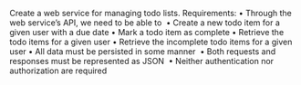 Create a web service for managing todo lists.
Requirements:
        •       Through the web service’s API, we need to be able to 
        •       Create a new todo item for a given user with a due date
        •       Mark a todo item as complete
        •       Retrieve the todo items for a given user
        •       Retrieve the incomplete todo items for a given user
        •       All data must be persisted in some manner 
        •       Both requests and responses must be represented as JSON 
        •       Neither authentication nor authorization are required 

